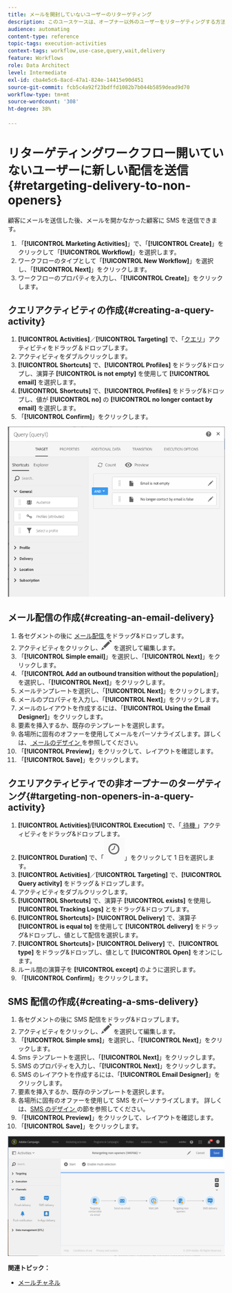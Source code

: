 ```yaml
---
title: メールを開封していないユーザーのリターゲティング
description: このユースケースは、オープナー以外のユーザーをリターゲティングする方法を示しています。
audience: automating
content-type: reference
topic-tags: execution-activities
context-tags: workflow,use-case,query,wait,delivery
feature: Workflows
role: Data Architect
level: Intermediate
exl-id: cba4e5c6-8acd-47a1-824e-14415e90d451
source-git-commit: fcb5c4a92f23bdffd1082b7b044b5859dead9d70
workflow-type: tm+mt
source-wordcount: '308'
ht-degree: 38%

---
```


# リターゲティングワークフロー開いていないユーザーに新しい配信を送信{#retargeting-delivery-to-non-openers}

顧客にメールを送信した後、メールを開かなかった顧客に SMS を送信できます。

1. 「**[!UICONTROL Marketing Activities]**」で、「**[!UICONTROL Create]**」をクリックして「**[!UICONTROL Workflow]**」を選択します。
1. ワークフローのタイプとして「**[!UICONTROL New Workflow]**」を選択し、「**[!UICONTROL Next]**」をクリックします。
1. ワークフローのプロパティを入力し、「**[!UICONTROL Create]**」をクリックします。

## クエリアクティビティの作成{#creating-a-query-activity}

1. **[!UICONTROL Activities]**／**[!UICONTROL Targeting]** で、「[クエリ](../../automating/using/query.md)」アクティビティをドラッグ＆ドロップします。
1. アクティビティをダブルクリックします。
1. **[!UICONTROL Shortcuts]** で、**[!UICONTROL Profiles]** をドラッグ&amp;ドロップし、演算子 **[!UICONTROL is not empty]** を使用して **[!UICONTROL email]** を選択します。
1. **[!UICONTROL Shortcuts]** で、**[!UICONTROL Profiles]** をドラッグ&amp;ドロップし、値が **[!UICONTROL no]** の **[!UICONTROL no longer contact by email]** を選択します。
1. 「**[!UICONTROL Confirm]**」をクリックします。

![](assets/wf-complement-query.png)

## メール配信の作成{#creating-an-email-delivery}

1. 各セグメントの後に [ メール配信 ](../../automating/using/email-delivery.md) をドラッグ&amp;ドロップします。
1. アクティビティをクリックし、![](assets/edit_darkgrey-24px.png) を選択して編集します。
1. 「**[!UICONTROL Simple email]**」を選択し、「**[!UICONTROL Next]**」をクリックします。
1. 「**[!UICONTROL Add an outbound transition without the population]**」を選択し、「**[!UICONTROL Next]**」をクリックします。
1. メールテンプレートを選択し、「**[!UICONTROL Next]**」をクリックします。
1. メールのプロパティを入力し、「**[!UICONTROL Next]**」をクリックします。
1. メールのレイアウトを作成するには、「**[!UICONTROL Using the Email Designer]**」をクリックします。
1. 要素を挿入するか、既存のテンプレートを選択します。
1. 各場所に固有のオファーを使用してメールをパーソナライズします。詳しくは、[ メールのデザイン ](../../designing/using/designing-from-scratch.md#designing-an-email-content-from-scratch) を参照してください。
1. 「**[!UICONTROL Preview]**」をクリックして、レイアウトを確認します。
1. 「**[!UICONTROL Save]**」をクリックします。

## クエリアクティビティでの非オープナーのターゲティング{#targeting-non-openers-in-a-query-activity}

1. **[!UICONTROL Activities]**/**[!UICONTROL Execution]** で、「[ 待機 ](../../automating/using/wait.md)」アクティビティをドラッグ&amp;ドロップします。
1. **[!UICONTROL Duration]** で、「![](assets/duration-icon.png)」をクリックして 1 日を選択します。
1. **[!UICONTROL Activities]**／**[!UICONTROL Targeting]** で、**[!UICONTROL Query activity]** をドラッグ＆ドロップします。
1. アクティビティをダブルクリックします。
1. **[!UICONTROL Shortcuts]** で、演算子 **[!UICONTROL exists]** を使用し **[!UICONTROL Tracking Logs]** とをドラッグ&amp;ドロップします。
1. **[!UICONTROL Shortcuts]**> **[!UICONTROL Delivery]** で、演算子 **[!UICONTROL is equal to]** を使用して **[!UICONTROL delivery]** をドラッグ&amp;ドロップし、値として配信を選択します。
1. **[!UICONTROL Shortcuts]**> **[!UICONTROL Delivery]** で、**[!UICONTROL type]** をドラッグ&amp;ドロップし、値として **[!UICONTROL Open]** をオンにします。
1. ルール間の演算子を **[!UICONTROL except]** のように選択します。
1. 「**[!UICONTROL Confirm]**」をクリックします。

## SMS 配信の作成{#creating-a-sms-delivery}

1. 各セグメントの後に SMS 配信をドラッグ&amp;ドロップします。
1. アクティビティをクリックし、![](assets/edit_darkgrey-24px.png) を選択して編集します。
1. 「**[!UICONTROL Simple sms]**」を選択し、「**[!UICONTROL Next]**」をクリックします。
1. Sms テンプレートを選択し、「**[!UICONTROL Next]**」をクリックします。
1. SMS のプロパティを入力し、「**[!UICONTROL Next]**」をクリックします。
1. SMS のレイアウトを作成するには、「**[!UICONTROL Email Designer]**」をクリックします。
1. 要素を挿入するか、既存のテンプレートを選択します。
1. 各場所に固有のオファーを使用して SMS をパーソナライズします。
詳しくは、[SMS のデザイン ](../../channels/using/creating-an-sms-message.md) の節を参照してください。
1. 「**[!UICONTROL Preview]**」をクリックして、レイアウトを確認します。
1. 「**[!UICONTROL Save]**」をクリックします。

![](assets/wf-retargeting-non-openers.png)

**関連トピック：**

* [メールチャネル](../../channels/using/creating-an-email.md)
